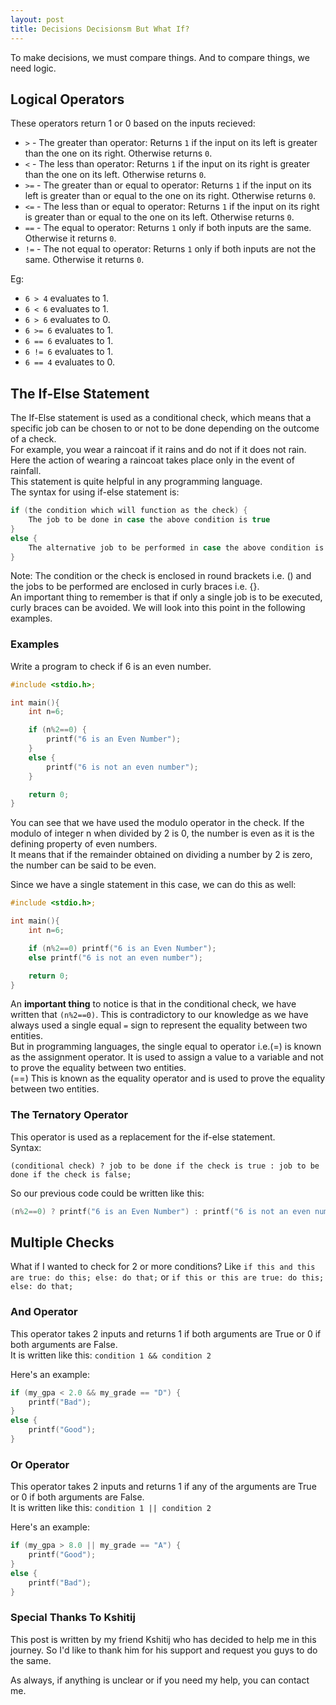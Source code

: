 ```yaml
---
layout: post
title: Decisions Decisionsm But What If?
---
```


To make decisions, we must compare things. And to compare things, we need logic.

## Logical Operators

These operators return 1 or 0 based on the inputs recieved:

* `>` - The greater than operator: Returns `1` if the input on its left is greater than the one on its right. Otherwise returns `0`.
* `<` - The less than operator: Returns `1` if the input on its right is greater than the one on its left. Otherwise returns `0`.
* `>=` - The greater than or equal to operator: Returns `1` if the input on its left is greater than or equal to the one on its right. Otherwise returns `0`.
* `<=` - The less than or equal to operator: Returns `1` if the input on its right is greater than or equal to the one on its left. Otherwise returns `0`.
* `==` - The equal to operator: Returns `1` only if both inputs are the same. Otherwise it returns `0`.
* `!=` - The not equal to operator: Returns `1` only if both inputs are not the same. Otherwise it returns `0`.

Eg:

* `6 > 4` evaluates to 1.
* `6 < 6` evaluates to 1.
* `6 > 6` evaluates to 0.
* `6 >= 6` evaluates to 1.
* `6 == 6` evaluates to 1.
* `6 != 6` evaluates to 1.
* `6 == 4` evaluates to 0.

## The If-Else Statement

The If-Else statement is used as a conditional check, which means that a specific job
can be chosen to or not to be done depending on the outcome of a check.  
For example, you wear a raincoat if it rains and do not if it does not rain. Here the
action of wearing a raincoat takes place only in the event of rainfall.  
This statement is quite helpful in any programming language.  
The syntax for using if-else statement is:  

```c
if (the condition which will function as the check) {
    The job to be done in case the above condition is true
}
else {
    The alternative job to be performed in case the above condition is false
}
```

Note: The condition or the check is enclosed in round brackets i.e. () and the jobs to
be performed are enclosed in curly braces i.e. {}.  
An important thing to remember is that if only a single job is to be executed, curly
braces can be avoided. We will look into this point in the following examples.

### Examples

Write a program to check if 6 is an even number.

```c
#include <stdio.h>;

int main(){
    int n=6;

    if (n%2==0) {
        printf("6 is an Even Number");
    }
    else {
        printf("6 is not an even number");
    }

    return 0;
}
```

You can see that we have used the modulo operator in the check. If the modulo of integer n when divided by 2 is 0, the number is even as it is the defining property of even numbers.  
It means that if the remainder obtained on dividing a number by 2 is
zero, the number can be said to be even.

Since we have a single statement in this case, we can do this as well:

```c
#include <stdio.h>;

int main(){
    int n=6;

    if (n%2==0) printf("6 is an Even Number");
    else printf("6 is not an even number");

    return 0;
}
```

An **important thing** to notice is that in the conditional check, we have written that `(n%2==0)`. This is contradictory to our knowledge as we have always used a single equal `=` sign to represent the equality between two entities.  
But in programming languages, the single equal to operator i.e.(=) is known as the assignment operator. It is used to assign a value to a variable and not to prove the equality between two entities.  
(==) This is known as the equality operator and is used to prove the equality between two entities.

### The Ternatory Operator

This operator is used as a replacement for the if-else statement.  
Syntax:

```
(conditional check) ? job to be done if the check is true : job to be done if the check is false;
```

So our previous code could be written like this:

```c
(n%2==0) ? printf("6 is an Even Number") : printf("6 is not an even number");
```

## Multiple Checks

What if I wanted to check for 2 or more conditions? Like `if this and this are true: do this; else: do that;` or `if this or this are true: do this; else: do that;`  

### And Operator

This operator takes 2 inputs and returns 1 if both arguments are True or 0 if both arguments are False.  
It is written like this: `condition 1 && condition 2`

Here's an example:

```c
if (my_gpa < 2.0 && my_grade == "D") {
    printf("Bad");
}
else {
    printf("Good");
}
```

### Or Operator

This operator takes 2 inputs and returns 1 if any of the arguments are True or 0 if both arguments are False.  
It is written like this: `condition 1 || condition 2`

Here's an example:

```c
if (my_gpa > 8.0 || my_grade == "A") {
    printf("Good");
}
else {
    printf("Bad");
}
```

### Special Thanks To Kshitij

This post is written by my friend Kshitij who has decided to help me in this journey. So I'd like to thank him for his support and request you guys to do the same.

As always, if anything is unclear or if you need my help, you can contact me.